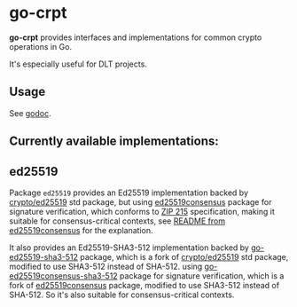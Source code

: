 # go-crpt

**go-crpt** provides interfaces and implementations for common crypto operations in Go.

It's especially useful for DLT projects.

## Usage

See [godoc](https://pkg.go.dev/github.com/crpt/go-crpt).

## Currently available implementations:

## ed25519

Package `ed25519` provides an Ed25519 implementation backed by [crypto/ed25519](https://pkg.go.dev/crypto/ed25519) std package,
but using [ed25519consensus](https://pkg.go.dev/github.com/hdevalence/ed25519consensus) package for signature verification,
which conforms to [ZIP 215](https://zips.z.cash/zip-0215) specification, making it suitable for consensus-critical contexts,
see [README from ed25519consensus](https://github.com/hdevalence/ed25519consensus) for the explanation.

It also provides an Ed25519-SHA3-512 implementation backed by [go-ed25519-sha3-512](https://pkg.go.dev/github.com/crpt/go-ed25519-sha3-512) package,
which is a fork of [crypto/ed25519](https://pkg.go.dev/crypto/ed25519) std package, modified to use SHA3-512 instead of SHA-512.
using [go-ed25519consensus-sha3-512](https://pkg.go.dev/github.com/crpt/go-ed25519consensus-sha3-512) package for signature verification,
which is a fork of [ed25519consensus](https://pkg.go.dev/github.com/hdevalence/ed25519consensus) package, modified to use SHA3-512 instead of SHA-512.
So it's also suitable for consensus-critical contexts.
